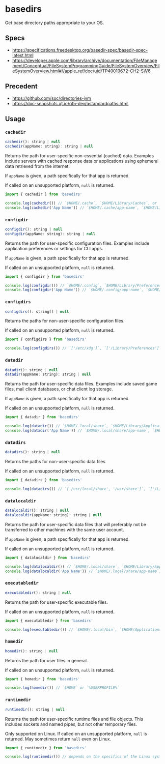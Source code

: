 # basedirs

Get base directory paths appropriate to your OS.

## Specs

- https://specifications.freedesktop.org/basedir-spec/basedir-spec-latest.html
- https://developer.apple.com/library/archive/documentation/FileManagement/Conceptual/FileSystemProgrammingGuide/FileSystemOverview/FileSystemOverview.html#//apple_ref/doc/uid/TP40010672-CH2-SW6

## Precedent

- https://github.com/soc/directories-jvm
- https://doc-snapshots.qt.io/qt5-dev/qstandardpaths.html

## Usage

### `cachedir`

```js
cachedir(): string | null
cachedir(appName: string): string | null
```

Returns the path for user-specific non-essential (cached) data. Examples include
servers with cached response data or applications using ephemeral data retrieved
from the internet.

If `appName` is given, a path specifically for that app is returned.

If called on an unsupported platform, `null` is returned.

```js
import { cachedir } from 'basedirs'

console.log(cachedir()) // `$HOME/.cache`, `$HOME/Library/Caches`, or `%LOCALAPPDATA%`
console.log(cachedir('App Name')) // `$HOME/.cache/app-name`, `$HOME/Library/Caches/App Name`, or `%LOCALAPPDATA%\App Name\Cache`
```

### `configdir`

```js
configdir(): string | null
configdir(appName: string): string | null
```

Returns the path for user-specific configuration files. Examples include
application preferences or settings for CLI apps.

If `appName` is given, a path specifically for that app is returned.

If called on an unsupported platform, `null` is returned.

```js
import { configdir } from 'basedirs'

console.log(configdir()) // `$HOME/.config`, `$HOME/Library/Preferences`, or `%APPDATA%`
console.log(configdir('App Name')) // `$HOME/.config/app-name`, `$HOME/Library/Preferences/App Name`, or `%APPDATA%\App Name\Config`
```

### `configdirs`

```js
configdirs(): string[] | null
```

Returns the paths for non-user-specific configuration files.

If called on an unsupported platform, `null` is returned.

```js
import { configdirs } from 'basedirs'

console.log(configdirs()) // `['/etc/xdg']`, `['/Library/Preferences']`, or `['%ALLUSERSPROFILE%']`
```

### `datadir`

```js
datadir(): string | null
datadir(appName: string): string | null
```

Returns the path for user-specific data files. Examples include saved game
files, mail client databases, or chat client log storage.

If `appName` is given, a path specifically for that app is returned.

If called on an unsupported platform, `null` is returned.

```js
import { datadir } from 'basedirs'

console.log(datadir()) // `$HOME/.local/share`, `$HOME/Library/Application Support`, or `%APPDATA%`
console.log(datadir('App Name')) // `$HOME/.local/share/app-name`, `$HOME/Library/Application Support/App Name`, or `%APPDATA%\App Name\Data`
```

### `datadirs`

```js
datadirs(): string | null
```

Returns the paths for non-user-specific data files.

If called on an unsupported platform, `null` is returned.

```js
import { datadirs } from 'basedirs'

console.log(datadirs()) // `['/usr/local/share', '/usr/share']`, `['/Library/Application Support']`, or `['%ALLUSERSPROFILE%']`
```

### `datalocaldir`

```js
datalocaldir(): string | null
datalocaldir(appName: string): string | null
```

Returns the path for user-specific data files that will preferably not be
transferred to other machines with the same user account.

If `appName` is given, a path specifically for that app is returned.

If called on an unsupported platform, `null` is returned.

```js
import { datalocaldir } from 'basedirs'

console.log(datalocaldir()) // `$HOME/.local/share`, `$HOME/Library/Application Support`, or `%LOCALAPPDATA%`
console.log(datalocaldir('App Name')) // `$HOME/.local/share/app-name`, `$HOME/Library/Application Support/App Name`, or `%LOCALAPPDATA%\App Name\Data`
```

### `executabledir`

```js
executabledir(): string | null
```

Returns the path for user-specific executable files.

If called on an unsupported platform, `null` is returned.

```js
import { executabledir } from 'basedirs'

console.log(executabledir()) // `$HOME/.local/bin`, `$HOME/Applications`, or `%LOCALAPPDATA%\Programs`
```

### `homedir`

```js
homedir(): string | null
```

Returns the path for user files in general.

If called on an unsupported platform, `null` is returned.

```js
import { homedir } from 'basedirs'

console.log(homedir()) // `$HOME` or `%USERPROFILE%`
```

### `runtimedir`

```js
runtimedir(): string | null
```

Returns the path for user-specific runtime files and file objects. This includes
sockets and named pipes, but not other temporary files.

Only supported on Linux. If called on an unsupported platform, `null` is
returned. May sometimes return `null` even on Linux.

```js
import { runtimedir } from 'basedirs'

console.log(runtimedir()) // depends on the specifics of the Linux system
```
